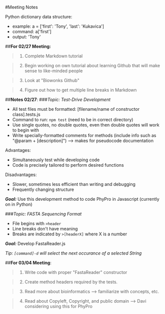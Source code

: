 #Meeting Notes

Python dictionary data structure:
* example: a = ['first': 'Tony', 'last': 'Kukavica']
* command: a['first']
* output: 'Tony'



##**For 02/27 Meeting:**
>1. Complete Markdown tutorial

>2. Begin working on own tutorial about learning Github that will make sense to like-minded people

>3. Look at "Biowonks Github"

>4. Figure out how to get multiple line breaks in Markdown



##**Notes 02/27**:
###*Topic: Test-Drive Development*

* All test files must be formatted: [filename/name of constructor class].tests.js
* Command to run: `npm test` (need to be in correct directory)
* Use single quotes, no double quotes, even then double quotes will work to begin with
* Write specially-formatted comments for methods (include info such as "@param + [description]")
    --> makes for pseudocode documentation

Advantages:
* Simultaneously test while developing code
* Code is precisely tailored to perform desired functions

Disadvantages:
* Slower, sometimes less efficient than writing and debugging
* Frequently changing structure

**_Goal:_** Use this development method to code PhyPro in Javascript (currently on in Python)


###*Topic: FASTA Sequencing Format*

* File begins with `>header`
* Line breaks don't have meaning
* Breaks are indicated by `>[headerX]` where X is a number

**_Goal:_** Develop FastaReader.js

_Tip: `[command]-d` will select the next occurance of a selected String_ 



##**For 03/04 Meeting**:

>1. Write code with proper "FastaReader" constructor

>2. Create method headers required by the tests.

>3. Read more about bioinformatics --> familiarize with concepts, etc.

>4. Read about Copyleft, Copyright, and public domain --> Davi considering using this for PhyPro

